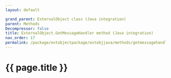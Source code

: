 ```yaml
---
layout: default

grand_parent: ExternalObject class (Java integration)
parent: Methods
Decompressor: false
title: ExternalObject.GetMessageHandler method (Java integration)
nav_order: 17
permalink: /package/extobjectpackage/extobjjava/methods/getmessagehandler
---
```

# {{ page.title }}
